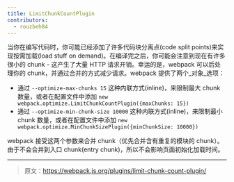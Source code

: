```yaml
---
title: LimitChunkCountPlugin
contributors:
  - rouzbeh84
---
```


当你在编写代码时，你可能已经添加了许多代码块分离点(code split points)来实现按需加载(load stuff on demand)。在编译完之后，你可能会注意到现在有许多很小的 chunk - 这产生了大量 HTTP 请求开销。幸运的是，webpack 可以后处理你的 chunk，并通过合并的方式减少请求。webpack 提供了两个_对象_选项：

- 通过 `--optimize-max-chunks 15` 这种内联方式(inline)，来限制最大 chunk 数量，或者在配置文件中添加 `new webpack.optimize.LimitChunkCountPlugin({maxChunks: 15})`
- 通过 `--optimize-min-chunk-size 10000` 这种内联方式(inline)，来限制最小 chunk 数量，或者在配置文件中添加 `new webpack.optimize.MinChunkSizePlugin({minChunkSize: 10000})`

webpack 接受这两个参数来合并 chunk（优先合并含有重复的模块的 chunk）。由于不会合并到入口 chunk(entry chunk)，所以不会影响页面初始化加载时间。

***

> 原文：https://webpack.js.org/plugins/limit-chunk-count-plugin/
